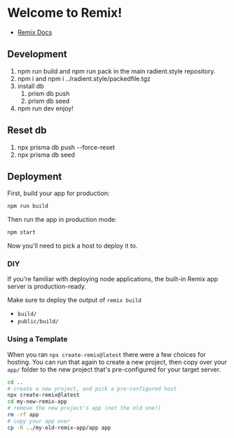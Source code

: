 # Welcome to Remix!

- [Remix Docs](https://remix.run/docs)

## Development

1. npm run build and npm run pack in the main radient.style repository.
2. npm i and npm i ../radient.style/packedfile.tgz
3. install db
   1. prism db push
   2. prism db seed
4. npm run dev
   enjoy!

## Reset db

1. npx prisma db push --force-reset
2. npx prisma db seed

## Deployment

First, build your app for production:

```sh
npm run build
```

Then run the app in production mode:

```sh
npm start
```

Now you'll need to pick a host to deploy it to.

### DIY

If you're familiar with deploying node applications, the built-in Remix app server is production-ready.

Make sure to deploy the output of `remix build`

- `build/`
- `public/build/`

### Using a Template

When you ran `npx create-remix@latest` there were a few choices for hosting. You can run that again to create a new project, then copy over your `app/` folder to the new project that's pre-configured for your target server.

```sh
cd ..
# create a new project, and pick a pre-configured host
npx create-remix@latest
cd my-new-remix-app
# remove the new project's app (not the old one!)
rm -rf app
# copy your app over
cp -R ../my-old-remix-app/app app
```
